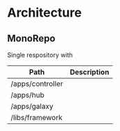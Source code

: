 
# Architecture

## MonoRepo

Single respository with

| Path             | Description |
| ---------------- | ----------- |
| /apps/controller |
| /apps/hub        |
| /apps/galaxy     |
| /libs/framework  |
